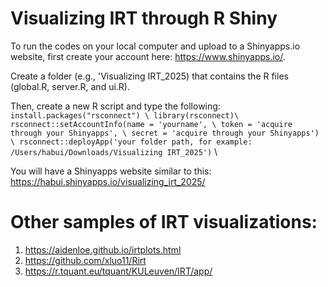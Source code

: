 # Visualizing IRT through R Shiny
To run the codes on your local computer and upload to a Shinyapps.io website, first create your account here: https://www.shinyapps.io/.

Create a folder (e.g., 'Visualizing IRT_2025) that contains the R files (global.R, server.R, and ui.R).

Then, create a new R script and type the following: \
`install.packages("rsconnect") \
library(rsconnect)\
rsconnect::setAccountInfo(name = 'yourname', \
                            token = 'acquire through your Shinyapps', \
                            secret = 'acquire through your Shinyapps') \
rsconnect::deployApp('your folder path, for example: /Users/habui/Downloads/Visualizing IRT_2025')` \

  You will have a Shinyapps website similar to this: https://habui.shinyapps.io/visualizing_irt_2025/

  # Other samples of IRT visualizations:
  1. https://aidenloe.github.io/irtplots.html
  2. https://github.com/xluo11/Rirt
  3. https://r.tquant.eu/tquant/KULeuven/IRT/app/
  
